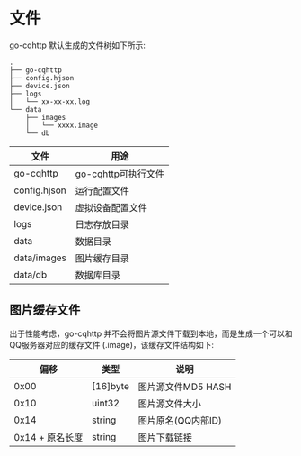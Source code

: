 # 文件

go-cqhttp 默认生成的文件树如下所示: 

````
.
├── go-cqhttp
├── config.hjson
├── device.json
├── logs
│   └── xx-xx-xx.log
└── data
    ├── images
    │   └── xxxx.image
    └── db
````

| 文件        | 用途                |
| ----------- | ------------------- |
| go-cqhttp   | go-cqhttp可执行文件 |
| config.hjson | 运行配置文件        |
| device.json | 虚拟设备配置文件    |
| logs        | 日志存放目录        |
| data        | 数据目录            |
| data/images | 图片缓存目录        |
| data/db     | 数据库目录          |

## 图片缓存文件

出于性能考虑，go-cqhttp 并不会将图片源文件下载到本地，而是生成一个可以和QQ服务器对应的缓存文件 (.image)，该缓存文件结构如下:

| 偏移            | 类型     | 说明               |
| --------------- | -------- | ------------------ |
| 0x00            | [16]byte | 图片源文件MD5 HASH |
| 0x10            | uint32   | 图片源文件大小     |
| 0x14            | string   | 图片原名(QQ内部ID) |
| 0x14 + 原名长度 | string   | 图片下载链接       |

